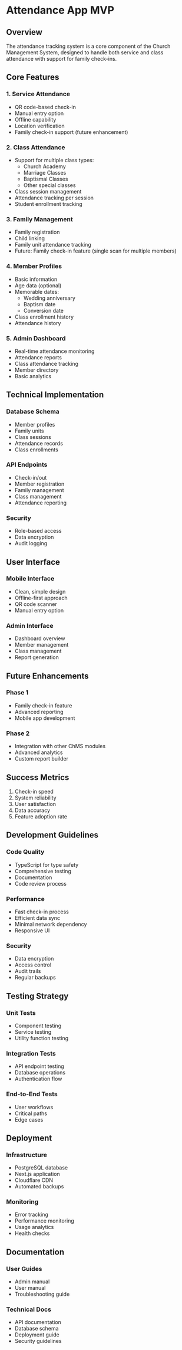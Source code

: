 # Attendance App MVP

## Overview

The attendance tracking system is a core component of the Church Management System, designed to handle both service and class attendance with support for family check-ins.

## Core Features

### 1. Service Attendance

- QR code-based check-in
- Manual entry option
- Offline capability
- Location verification
- Family check-in support (future enhancement)

### 2. Class Attendance

- Support for multiple class types:
  - Church Academy
  - Marriage Classes
  - Baptismal Classes
  - Other special classes
- Class session management
- Attendance tracking per session
- Student enrollment tracking

### 3. Family Management

- Family registration
- Child linking
- Family unit attendance tracking
- Future: Family check-in feature (single scan for multiple members)

### 4. Member Profiles

- Basic information
- Age data (optional)
- Memorable dates:
  - Wedding anniversary
  - Baptism date
  - Conversion date
- Class enrollment history
- Attendance history

### 5. Admin Dashboard

- Real-time attendance monitoring
- Attendance reports
- Class attendance tracking
- Member directory
- Basic analytics

## Technical Implementation

### Database Schema

- Member profiles
- Family units
- Class sessions
- Attendance records
- Class enrollments

### API Endpoints

- Check-in/out
- Member registration
- Family management
- Class management
- Attendance reporting

### Security

- Role-based access
- Data encryption
- Audit logging

## User Interface

### Mobile Interface

- Clean, simple design
- Offline-first approach
- QR code scanner
- Manual entry option

### Admin Interface

- Dashboard overview
- Member management
- Class management
- Report generation

## Future Enhancements

### Phase 1

- Family check-in feature
- Advanced reporting
- Mobile app development

### Phase 2

- Integration with other ChMS modules
- Advanced analytics
- Custom report builder

## Success Metrics

1. Check-in speed
2. System reliability
3. User satisfaction
4. Data accuracy
5. Feature adoption rate

## Development Guidelines

### Code Quality

- TypeScript for type safety
- Comprehensive testing
- Documentation
- Code review process

### Performance

- Fast check-in process
- Efficient data sync
- Minimal network dependency
- Responsive UI

### Security

- Data encryption
- Access control
- Audit trails
- Regular backups

## Testing Strategy

### Unit Tests

- Component testing
- Service testing
- Utility function testing

### Integration Tests

- API endpoint testing
- Database operations
- Authentication flow

### End-to-End Tests

- User workflows
- Critical paths
- Edge cases

## Deployment

### Infrastructure

- PostgreSQL database
- Next.js application
- Cloudflare CDN
- Automated backups

### Monitoring

- Error tracking
- Performance monitoring
- Usage analytics
- Health checks

## Documentation

### User Guides

- Admin manual
- User manual
- Troubleshooting guide

### Technical Docs

- API documentation
- Database schema
- Deployment guide
- Security guidelines
